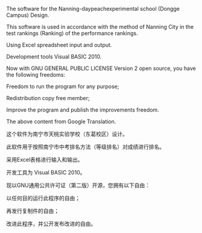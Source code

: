 The software for the Nanning-daypeachexperimental school (Dongge Campus) Design.



This software is used in accordance with the method of Nanning City in the test rankings (Ranking) of the performance rankings.



Using Excel spreadsheet input and output.



Development tools Visual BASIC 2010.


Now with GNU GENERAL PUBLIC LICENSE Version 2 open source, you have the following freedoms:

Freedom to run the program for any purpose;

Redistribution copy free member;

Improve the program and publish the improvements freedom.



The above content from Google
Translation.



这个软件为南宁市天桃实验学校（东葛校区）设计。 

此软件用于按照南宁市中考排名方法（等级排名）对成绩进行排名。



采用Excel表格进行输入和输出。



开发工具为 Visual BASIC 2010。



现以GNU通用公共许可证（第二版）开源，您拥有以下自由：

以任何目的运行此程序的自由；

再发行复制件的自由；

改进此程序，并公开发布改进的自由。

